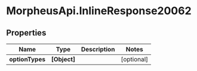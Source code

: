 # MorpheusApi.InlineResponse20062

## Properties

Name | Type | Description | Notes
------------ | ------------- | ------------- | -------------
**optionTypes** | **[Object]** |  | [optional] 


